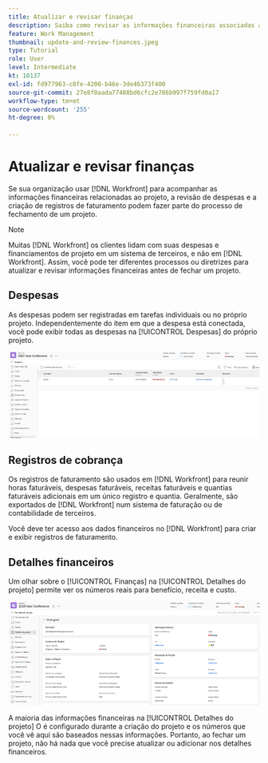 ```yaml
---
title: Atualizar e revisar finanças
description: Saiba como revisar as informações financeiras associadas a um projeto no [!DNL  Workfront].
feature: Work Management
thumbnail: update-and-review-finances.jpeg
type: Tutorial
role: User
level: Intermediate
kt: 10137
exl-id: fd977963-c8fe-4200-b46e-3de46373f400
source-git-commit: 27e8f0aada77488bd6cfc2e786b997f759fd0a17
workflow-type: tm+mt
source-wordcount: '255'
ht-degree: 0%

---
```


# Atualizar e revisar finanças

Se sua organização usar [!DNL Workfront] para acompanhar as informações financeiras relacionadas ao projeto, a revisão de despesas e a criação de registros de faturamento podem fazer parte do processo de fechamento de um projeto.

>[!NOTE]
>
>Muitas [!DNL Workfront] os clientes lidam com suas despesas e financiamentos de projeto em um sistema de terceiros, e não em [!DNL Workfront]. Assim, você pode ter diferentes processos ou diretrizes para atualizar e revisar informações financeiras antes de fechar um projeto.


## Despesas

As despesas podem ser registradas em tarefas individuais ou no próprio projeto. Independentemente do item em que a despesa está conectada, você pode exibir todas as despesas na [!UICONTROL Despesas] do próprio projeto.

![[!UICONTROL Despesas] seção de um projeto](assets/expense-section.png)

## Registros de cobrança

Os registros de faturamento são usados em [!DNL Workfront] para reunir horas faturáveis, despesas faturáveis, receitas faturáveis e quantias faturáveis adicionais em um único registro e quantia. Geralmente, são exportados de [!DNL Workfront] num sistema de faturação ou de contabilidade de terceiros.

Você deve ter acesso aos dados financeiros no [!DNL Workfront] para criar e exibir registros de faturamento.

## Detalhes financeiros

Um olhar sobre o [!UICONTROL Finanças] na [!UICONTROL Detalhes do projeto] permite ver os números reais para benefício, receita e custo.

![Seção Finanças da [!UICONTROL Detalhes do projeto] em um projeto](assets/finance-section-project-details.png)

A maioria das informações financeiras na [!UICONTROL Detalhes do projeto] O é configurado durante a criação do projeto e os números que você vê aqui são baseados nessas informações. Portanto, ao fechar um projeto, não há nada que você precise atualizar ou adicionar nos detalhes financeiros.

<!---
learn more urls
Create billing records
Manage project expenses
Project finances
--->
